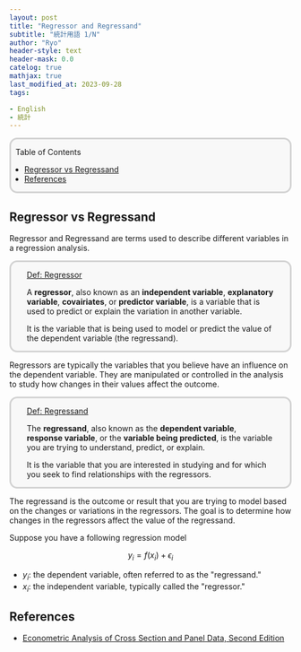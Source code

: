 ```yaml
---
layout: post
title: "Regressor and Regressand"
subtitle: "統計用語 1/N"
author: "Ryo"
header-style: text
header-mask: 0.0
catelog: true
mathjax: true
last_modified_at: 2023-09-28
tags:

- English
- 統計
---
```


<div style='border-radius: 1em; border-style:solid; border-color:#D3D3D3; background-color:#F8F8F8'>

<p class="h4">&nbsp;&nbsp;Table of Contents</p>

<!-- START doctoc generated TOC please keep comment here to allow auto update -->
<!-- DON'T EDIT THIS SECTION, INSTEAD RE-RUN doctoc TO UPDATE -->

- [Regressor vs Regressand](#regressor-vs-regressand)
- [References](#references)

<!-- END doctoc generated TOC please keep comment here to allow auto update -->


</div>


## Regressor vs Regressand

Regressor and Regressand are terms used to describe different variables in a regression analysis.

<div style='padding-left: 2em; padding-right: 2em; border-radius: 1em; border-style:solid; border-color:#D3D3D3; background-color:#F8F8F8'>
<p class="h4"><ins>Def: Regressor</ins></p>

A **regressor**, also known as an **independent variable**, **explanatory variable**, 
**covairiates**, or **predictor variable**, is a variable that is used to predict 
or explain the variation in another variable. 

It is the variable that is being used to model or predict the value of the 
dependent variable (the regressand).

</div>

Regressors are typically the variables that you believe have an influence on the dependent variable. 
They are manipulated or controlled in the analysis to study how changes in their values affect the outcome.

<div style='padding-left: 2em; padding-right: 2em; border-radius: 1em; border-style:solid; border-color:#D3D3D3; background-color:#F8F8F8'>
<p class="h4"><ins>Def: Regressand</ins></p>

The **regressand**, also known as the **dependent variable**, **response variable**, or 
the **variable being predicted**, is the variable you are trying to understand, predict, or explain. 

It is the variable that you are interested in studying and for which you seek to find relationships with the regressors.

</div>

The regressand is the outcome or result that you are trying to model based on the changes 
or variations in the regressors. The goal is to determine how changes in the regressors affect the value of the regressand.

Suppose you have a following regression model

$$
y_i = f(x_i) + \epsilon_i
$$

- $y_i$: the dependent variable, often referred to as the "regressand." 
- $x_i$: the independent variable, typically called the "regressor." 


References
-----------

- [Econometric Analysis of Cross Section and Panel Data, Second Edition](https://mitpress.mit.edu/9780262232586/)
